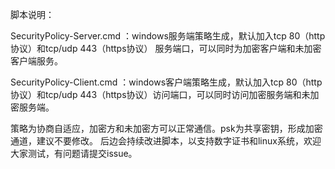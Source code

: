 
脚本说明：

SecurityPolicy-Server.cmd ：windows服务端策略生成，默认加入tcp 80（http协议）和tcp/udp 443（https协议） 服务端口，可以同时为加密客户端和未加密客户端服务。

SecurityPolicy-Client.cmd ：windows客户端策略生成，默认加入tcp 80（http协议）和tcp/udp 443（https协议）访问端口，可以同时访问加密服务端和未加密服务端。

策略为协商自适应，加密方和未加密方可以正常通信。psk为共享密钥，形成加密通道，建议不要修改。
后边会持续改进脚本，以支持数字证书和linux系统，欢迎大家测试，有问题请提交issue。
